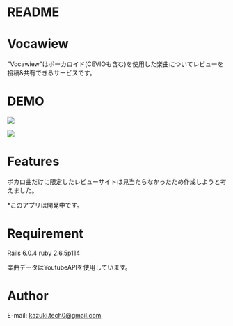 # README

# Vocawiew
 
"Vocawiew"はボーカロイド(CEVIOも含む)を使用した楽曲についてレビューを投稿&共有できるサービスです。
 
# DEMO
 
![](https://i.gyazo.com/6d3330e51f2aa348b0a94e2309126255.png)

![](https://i.gyazo.com/14eb5ce152a349459c52da1f4129956b.png)
 
# Features
 
ボカロ曲だけに限定したレビューサイトは見当たらなかったため作成しようと考えました。

*このアプリは開発中です。
 
# Requirement
 
Rails 6.0.4
ruby 2.6.5p114

楽曲データはYoutubeAPIを使用しています。

# Author
 
E-mail: kazuki.tech0@gmail.com
